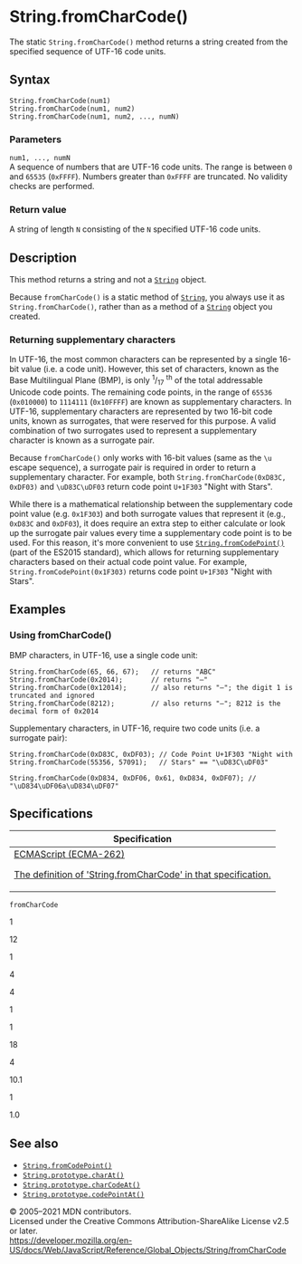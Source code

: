 # String.fromCharCode()

The static `String.fromCharCode()` method returns a string created from the specified sequence of UTF-16 code units.

## Syntax

    String.fromCharCode(num1)
    String.fromCharCode(num1, num2)
    String.fromCharCode(num1, num2, ..., numN)

### Parameters

`num1, ..., numN`  
A sequence of numbers that are UTF-16 code units. The range is between `0` and `65535` (`0xFFFF`). Numbers greater than `0xFFFF` are truncated. No validity checks are performed.

### Return value

A string of length `N` consisting of the `N` specified UTF-16 code units.

## Description

This method returns a string and not a [`String`](../string) object.

Because `fromCharCode()` is a static method of [`String`](../string), you always use it as `String.fromCharCode()`, rather than as a method of a [`String`](../string) object you created.

### Returning supplementary characters

In UTF-16, the most common characters can be represented by a single 16-bit value (i.e. a code unit). However, this set of characters, known as the Base Multilingual Plane (BMP), is only <sup>1</sup>/<sub>17</sub>
<sup>th</sup> of the total addressable Unicode code points. The remaining code points, in the range of `65536` (`0x010000`) to `1114111` (`0x10FFFF`) are known as supplementary characters. In UTF-16, supplementary characters are represented by two 16-bit code units, known as surrogates, that were reserved for this purpose. A valid combination of two surrogates used to represent a supplementary character is known as a surrogate pair.

Because `fromCharCode()` only works with 16-bit values (same as the `\u` escape sequence), a surrogate pair is required in order to return a supplementary character. For example, both `String.fromCharCode(0xD83C, 0xDF03)` and `\uD83C\uDF03` return code point `U+1F303` "Night with Stars".

While there is a mathematical relationship between the supplementary code point value (e.g. `0x1F303`) and both surrogate values that represent it (e.g., `0xD83C` and `0xDF03`), it does require an extra step to either calculate or look up the surrogate pair values every time a supplementary code point is to be used. For this reason, it's more convenient to use [`String.fromCodePoint()`](fromcodepoint) (part of the ES2015 standard), which allows for returning supplementary characters based on their actual code point value. For example, `String.fromCodePoint(0x1F303)` returns code point `U+1F303` "Night with Stars".

## Examples

### Using fromCharCode()

BMP characters, in UTF-16, use a single code unit:

    String.fromCharCode(65, 66, 67);   // returns "ABC"
    String.fromCharCode(0x2014);       // returns "—"
    String.fromCharCode(0x12014);      // also returns "—"; the digit 1 is truncated and ignored
    String.fromCharCode(8212);         // also returns "—"; 8212 is the decimal form of 0x2014

Supplementary characters, in UTF-16, require two code units (i.e. a surrogate pair):

    String.fromCharCode(0xD83C, 0xDF03); // Code Point U+1F303 "Night with
    String.fromCharCode(55356, 57091);   // Stars" == "\uD83C\uDF03"

    String.fromCharCode(0xD834, 0xDF06, 0x61, 0xD834, 0xDF07); // "\uD834\uDF06a\uD834\uDF07"

## Specifications

<table>
<thead>
<tr class="header">
<th>Specification</th>
</tr>
</thead>
<tbody>
<tr class="odd">
<td>
<a href="https://tc39.es/ecma262/#sec-string.fromcharcode">ECMAScript (ECMA-262) 
<br/>

<span class="small">The definition of 'String.fromCharCode' in that specification.</span>
</a>
</td>
</tr>
</tbody>
</table>

`fromCharCode`

1

12

1

4

4

1

1

18

4

10.1

1

1.0

## See also

-   [`String.fromCodePoint()`](fromcodepoint)
-   [`String.prototype.charAt()`](charat)
-   [`String.prototype.charCodeAt()`](charcodeat)
-   [`String.prototype.codePointAt()`](codepointat)

© 2005–2021 MDN contributors.  
Licensed under the Creative Commons Attribution-ShareAlike License v2.5 or later.  
<a href="https://developer.mozilla.org/en-US/docs/Web/JavaScript/Reference/Global_Objects/String/fromCharCode" class="_attribution-link">https://developer.mozilla.org/en-US/docs/Web/JavaScript/Reference/Global_Objects/String/fromCharCode</a>
